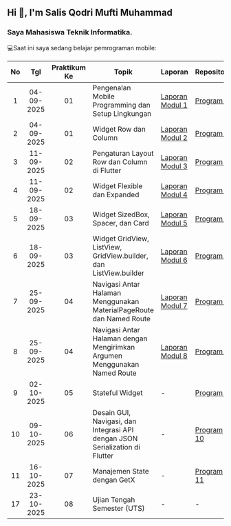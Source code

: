 ## Hi 👋, I'm Salis Qodri Mufti Muhammad
### Saya Mahasiswa Teknik Informatika.

💻Saat ini saya sedang belajar pemrograman mobile:

|  No  | Tgl  | Praktikum Ke  | Topik  |  Laporan  |  Repository  |
|  :---:  |  :---:  |  :---:  |  ---  |  ---  |  ---  |
| 1  | 04-09-2025  |  01  | Pengenalan Mobile Programming dan Setup Lingkungan  | [Laporan Modul 1](https://docs.google.com/document/d/1w_NjtFCcSaL6QQwWF5-CJ4YByil0_wCu/edit?usp=sharing&ouid=105548416676952962475&rtpof=true&sd=true "Laporan Modul 1")  | [Program 1](https://github.com/SalisQodriMM/prakmobilem1 "Program 1")  |
| 2  | 04-09-2025  |  01  | Widget Row dan Column  | [Laporan Modul 2](https://docs.google.com/document/d/19scXQrfaInYWtmuhl5pIiMvjq6ckdAY8/edit?usp=sharing&ouid=105548416676952962475&rtpof=true&sd=true "Laporan Modul 2")  | [Program 2](https://github.com/SalisQodriMM/PrakMobileM2 "Program 2")  |
|  3  | 11-09-2025  | 02  | 	Pengaturan Layout Row dan Column di Flutter  |  [Laporan Modul 3](https://docs.google.com/document/d/1rRrJpvcAwhoiVI5MtY0qiLzdzR7E1-Yo/edit?usp=sharing&ouid=105548416676952962475&rtpof=true&sd=true "Laporan Modul 3")  |  [Program 3](https://github.com/SalisQodriMM/PrakMobileM3 "Program 3")  |
|  4  | 11-09-2025  | 02  | 	Widget Flexible dan Expanded  |  [Laporan Modul 4](https://docs.google.com/document/d/1W-HHOcuoc5XrT1TXbCgguDiZ69TeWGIZ/edit?usp=sharing&ouid=105548416676952962475&rtpof=true&sd=true "Laporan Modul 4")  |  [Program 4](https://github.com/SalisQodriMM/PrakMobileM4 "Program 4")  |
|  5  |  18-09-2025  |  03  |  Widget SizedBox, Spacer, dan Card  |  [Laporan Modul 5](https://docs.google.com/document/d/1-GNqObcfdcti0_t3qd4sA5Rqkxuxe8jF/edit?usp=sharing&ouid=105548416676952962475&rtpof=true&sd=true "Laporan Modul 5")  |  [Program 5](https://github.com/SalisQodriMM/PrakMobileM5 "Program 5")  |
|  6  |  18-09-2025  |  03  |  Widget GridView, ListView, GridView.builder, dan ListView.builder  |  [Laporan Modul 6](https://docs.google.com/document/d/1mvmIsYayqTmSxH6rJMRh3BSsHTmn9nrk/edit?usp=sharing&ouid=105548416676952962475&rtpof=true&sd=true "Laporan Modul 6")  |  [Program 6](https://github.com/SalisQodriMM/PrakMobileM6 "Program 6")  |
|  7  |  25-09-2025  |  04  |  Navigasi Antar Halaman Menggunakan MaterialPageRoute dan Named Route  |  [Laporan Modul 7](https://docs.google.com/document/d/1ImKburJoFYqwM2UL7cKxaTQNA87AZ2ri/edit?usp=sharing&ouid=105548416676952962475&rtpof=true&sd=true "Laporan Modul 7")  |  [Program 7](https://github.com/SalisQodriMM/PrakMobileM7 "Program 7")  |
|  8  |  25-09-2025  |  04  |  Navigasi Antar Halaman dengan Mengirimkan Argumen Menggunakan Named Route  |  [Laporan Modul 8](https://docs.google.com/document/d/1MjWuMwB6ovHupTjSG2Na6XVkOB3BIlEd/edit?usp=sharing&ouid=105548416676952962475&rtpof=true&sd=true "Laporan Modul 8")  |  [Program 8](https://github.com/SalisQodriMM/PrakMobileM8 "Program 8")  |
|  9  |  02-10-2025  |  05  |  Stateful Widget  |  -  |  [Program 9](https://github.com/SalisQodriMM/tasbih_app_m9 "Program 9")  |
|  10  |  09-10-2025  |  06  |  Desain GUI, Navigasi, dan Integrasi API dengan JSON Serialization di Flutter  |  -  |  [Program 10](https://github.com/SalisQodriMM/game_app_prakmobilem10 "Program 10")  |
|  11  |  16-10-2025  |  07  |  Manajemen State dengan GetX  |  -  |  [Program 11](https://github.com/SalisQodriMM/tasbih_getx_m11 "Program 11")  |
|  17  |  23-10-2025  |  08  |  Ujian Tengah Semester (UTS)  |  -  |  -  |
